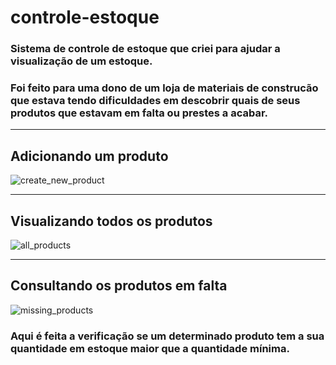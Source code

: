# controle-estoque

### Sistema de controle de estoque que criei para ajudar a visualização de um estoque.
### Foi feito para uma dono de um loja de materiais de construcão que estava tendo dificuldades em descobrir quais de seus produtos que estavam em falta ou prestes a acabar.

---
## Adicionando um produto

![create_new_product](https://user-images.githubusercontent.com/40372649/64054987-351e7c00-cb60-11e9-96a7-012d10247dc6.png)

---

## Visualizando todos os produtos

![all_products](https://user-images.githubusercontent.com/40372649/64055012-5a12ef00-cb60-11e9-9dde-92bfa29112de.png)

---

## Consultando os produtos em falta

![missing_products](https://user-images.githubusercontent.com/40372649/64055025-69923800-cb60-11e9-91a6-dd3ac8c5431e.png)


### Aqui é feita a verificação se um determinado produto tem a sua quantidade em estoque maior que a quantidade mínima.